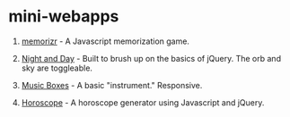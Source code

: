 # mini-webapps

1. [memorizr](https://donutdeflector.me/mini-webapps/memorizr) - A Javascript memorization game.

2. [Night and Day](https://donutdeflector.me/mini-webapps/night-and-day) - Built to brush up on the basics of jQuery. The orb and sky are toggleable.

3. [Music Boxes](https://donutdeflector.me/mini-webapps/music-boxes) - A basic "instrument." Responsive.

4. [Horoscope](https://donutdeflector.me/mini-webapps/horoscope) - A horoscope generator using Javascript and jQuery.
